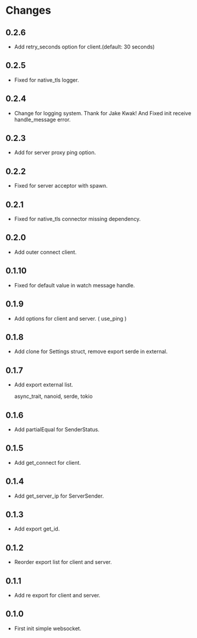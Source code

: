 # Changes

## 0.2.6

* Add retry_seconds option for client.(default: 30 seconds)

## 0.2.5

* Fixed for native_tls logger.

## 0.2.4

* Change for logging system. Thank for Jake Kwak!
  And Fixed init receive handle_message error.

## 0.2.3

* Add for server proxy ping option.

## 0.2.2

* Fixed for server acceptor with spawn.

## 0.2.1

* Fixed for native_tls connector missing dependency. 

## 0.2.0

* Add outer connect client. 

## 0.1.10

* Fixed for default value in watch message handle.

## 0.1.9

* Add options for client and server. ( use_ping )

## 0.1.8

* Add clone for Settings struct, remove export serde in external.

## 0.1.7

* Add export external list.

  async_trait,
  nanoid,
  serde,
  tokio

## 0.1.6

* Add partialEqual for SenderStatus.

## 0.1.5

* Add get_connect for client.

## 0.1.4

* Add get_server_ip for ServerSender.

## 0.1.3

* Add export get_id.

## 0.1.2

* Reorder export list for client and server.

## 0.1.1

* Add re export for client and server.

## 0.1.0

* First init simple websocket.